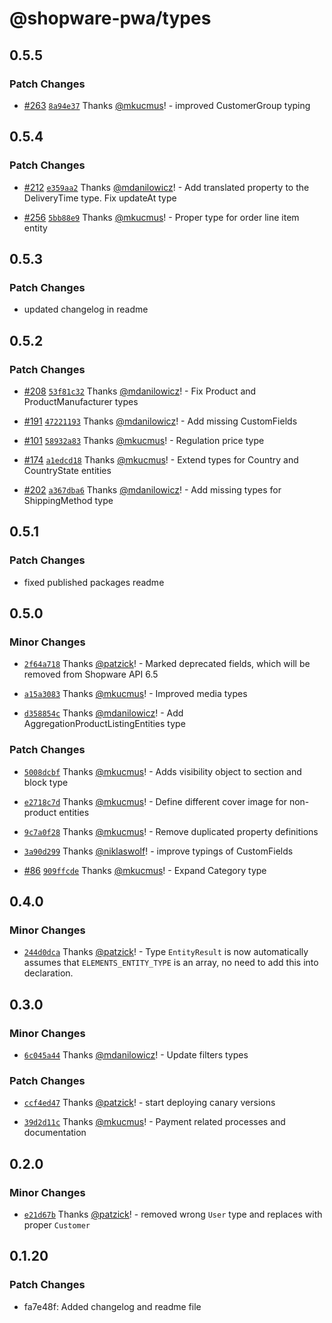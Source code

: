# @shopware-pwa/types

## 0.5.5

### Patch Changes

- [#263](https://github.com/shopware/frontends/pull/263) [`8a94e37`](https://github.com/shopware/frontends/commit/8a94e3739a24e5d748ba807852c5e5c2dfbe6cb4) Thanks [@mkucmus](https://github.com/mkucmus)! - improved CustomerGroup typing

## 0.5.4

### Patch Changes

- [#212](https://github.com/shopware/frontends/pull/212) [`e359aa2`](https://github.com/shopware/frontends/commit/e359aa28c9c9c7fb2521be3ebd5b847c855e4d24) Thanks [@mdanilowicz](https://github.com/mdanilowicz)! - Add translated property to the DeliveryTime type. Fix updateAt type

- [#256](https://github.com/shopware/frontends/pull/256) [`5bb88e9`](https://github.com/shopware/frontends/commit/5bb88e9f4422141de916b704f13e9ecce9b8f2f2) Thanks [@mkucmus](https://github.com/mkucmus)! - Proper type for order line item entity

## 0.5.3

### Patch Changes

- updated changelog in readme

## 0.5.2

### Patch Changes

- [#208](https://github.com/shopware/frontends/pull/208) [`53f81c32`](https://github.com/shopware/frontends/commit/53f81c32b50c1658ee5758820085580cceea8161) Thanks [@mdanilowicz](https://github.com/mdanilowicz)! - Fix Product and ProductManufacturer types

- [#191](https://github.com/shopware/frontends/pull/191) [`47221193`](https://github.com/shopware/frontends/commit/472211939db34c8c81e957bd3e91a765056c088c) Thanks [@mdanilowicz](https://github.com/mdanilowicz)! - Add missing CustomFields

- [#101](https://github.com/shopware/frontends/pull/101) [`58932a83`](https://github.com/shopware/frontends/commit/58932a83106f7c415e68c4c1555180ff844ec151) Thanks [@mkucmus](https://github.com/mkucmus)! - Regulation price type

- [#174](https://github.com/shopware/frontends/pull/174) [`a1edcd18`](https://github.com/shopware/frontends/commit/a1edcd18f3665b9ecdc32f7d33902d9c394b4fb6) Thanks [@mkucmus](https://github.com/mkucmus)! - Extend types for Country and CountryState entities

- [#202](https://github.com/shopware/frontends/pull/202) [`a367dba6`](https://github.com/shopware/frontends/commit/a367dba68ab73f9ed2213236c696718c222565bc) Thanks [@mdanilowicz](https://github.com/mdanilowicz)! - Add missing types for ShippingMethod type

## 0.5.1

### Patch Changes

- fixed published packages readme

## 0.5.0

### Minor Changes

- [`2f64a718`](https://github.com/shopware/frontends/commit/2f64a71824594ffcc4e5d59f8d5e30cd627893db) Thanks [@patzick](https://github.com/patzick)! - Marked deprecated fields, which will be removed from Shopware API 6.5

- [`a15a3083`](https://github.com/shopware/frontends/commit/a15a308359497bb9d483bebe040d717114946ff0) Thanks [@mkucmus](https://github.com/mkucmus)! - Improved media types

- [`d358854c`](https://github.com/shopware/frontends/commit/d358854c632447228e719efdf639c428cf6ba804) Thanks [@mdanilowicz](https://github.com/mdanilowicz)! - Add AggregationProductListingEntities type

### Patch Changes

- [`5008dcbf`](https://github.com/shopware/frontends/commit/5008dcbf065fc54a3f51517460e409556f370adf) Thanks [@mkucmus](https://github.com/mkucmus)! - Adds visibility object to section and block type

- [`e2718c7d`](https://github.com/shopware/frontends/commit/e2718c7d20fac95c57436166083d6e5f599937c2) Thanks [@mkucmus](https://github.com/mkucmus)! - Define different cover image for non-product entities

- [`9c7a0f28`](https://github.com/shopware/frontends/commit/9c7a0f280c20ccbafca0e3063533820e21050bee) Thanks [@mkucmus](https://github.com/mkucmus)! - Remove duplicated property definitions

- [`3a90d299`](https://github.com/shopware/frontends/commit/3a90d299279b451e391a946dafecc857fe1f67fc) Thanks [@niklaswolf](https://github.com/niklaswolf)! - improve typings of CustomFields

- [#86](https://github.com/shopware/frontends/pull/86) [`909ffcde`](https://github.com/shopware/frontends/commit/909ffcde24d5ae873d814027be0920a9e5976c72) Thanks [@mkucmus](https://github.com/mkucmus)! - Expand Category type

## 0.4.0

### Minor Changes

- [`244d0dca`](https://github.com/shopware/frontends/commit/244d0dcaadf2435e1895675e373c608631e94566) Thanks [@patzick](https://github.com/patzick)! - Type `EntityResult` is now automatically assumes that `ELEMENTS_ENTITY_TYPE` is an array, no need to add this into declaration.

## 0.3.0

### Minor Changes

- [`6c045a44`](https://github.com/shopware/frontends/commit/6c045a44242dad42571df6ce82c564e07031d373) Thanks [@mdanilowicz](https://github.com/mdanilowicz)! - Update filters types

### Patch Changes

- [`ccf4ed47`](https://github.com/shopware/frontends/commit/ccf4ed47e6bb46d1fcab7c1418a677fe575331b4) Thanks [@patzick](https://github.com/patzick)! - start deploying canary versions

- [`39d2d11c`](https://github.com/shopware/frontends/commit/39d2d11c922f5de9eb5d5c25225b6b93edd8ebcb) Thanks [@mkucmus](https://github.com/mkucmus)! - Payment related processes and documentation

## 0.2.0

### Minor Changes

- [`e21d67b`](https://github.com/shopware/frontends/commit/e21d67bc142076e93630139232ea39a07b51ebfb) Thanks [@patzick](https://github.com/patzick)! - removed wrong `User` type and replaces with proper `Customer`

## 0.1.20

### Patch Changes

- fa7e48f: Added changelog and readme file
